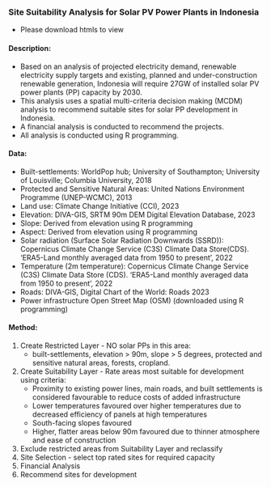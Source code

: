 ### Site Suitability Analysis for Solar PV Power Plants in Indonesia

* Please download htmls to view

#### Description:
* Based on an analysis of projected electricity demand, renewable electricity supply targets and existing, planned and under-construction renewable generation, Indonesia will require 27GW of installed solar PV power plants (PP) capacity by 2030.
* This analysis uses a spatial multi-criteria decision making (MCDM) analysis to recommend suitable sites for solar PP development in Indonesia.
* A financial analysis is conducted to recommend the projects.
* All analysis is conducted using R programming.

#### Data:
* Built-settlements: WorldPop hub; University of Southampton; University of Louisville; Columbia University, 2018
* Protected and Sensitive Natural Areas: United Nations Environment Programme (UNEP-WCMC), 2013
* Land use: Climate Change Initiative (CCI), 2023
* Elevation: DIVA-GIS, SRTM 90m DEM Digital Elevation Database, 2023
* Slope: Derived from elevation using R programming
* Aspect: Derived from elevation using R programming
* Solar radiation (Surface Solar Radiation Downwards (SSRD)): Copernicus Climate Change Service (C3S) Climate Data Store(CDS). ‘ERA5-Land monthly averaged data from 1950 to present’, 2022
* Temperature (2m temperature): Copernicus Climate Change Service (C3S) Climate Data Store (CDS). ‘ERA5-Land monthly averaged data from 1950 to present’, 2022
* Roads: DIVA-GIS, Digital Chart of the World: Roads 2023
* Power infrastructure Open Street Map (OSM) (downloaded using R programming)

#### Method:
1. Create Restricted Layer - NO solar PPs in this area:
    * built-settlements, elevation > 90m, slope > 5 degrees, protected and sensitive natural areas, forests, cropland.
2. Create Suitability Layer - Rate areas most suitable for development using criteria:
    *  Proximity to existing power lines, main roads, and built settlements is considered favourable to reduce costs of added infrastructure
    *  Lower temperatures favoured over higher temperatures due to decreased efficiency of panels at high temperatures
    *  South-facing slopes favoured
    *  Higher, flatter areas below 90m favoured due to thinner atmosphere and ease of construction
3. Exclude restricted areas from Suitability Layer and reclassify
4. Site Selection - select top rated sites for required capacity
5. Financial Analysis
6. Recommend sites for development
